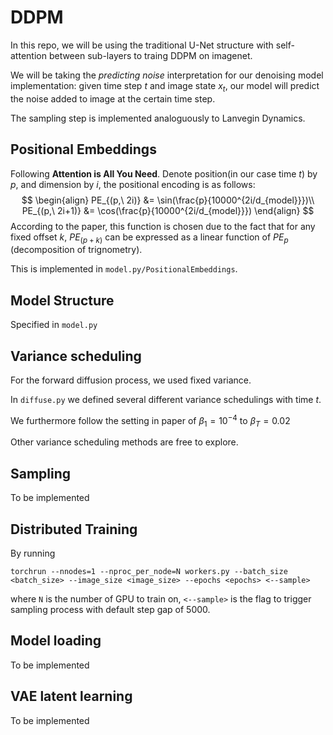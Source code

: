 # DDPM 

In this repo, we will be using the traditional U-Net structure with self-attention between sub-layers to traing DDPM on imagenet.

We will be taking the *predicting noise* interpretation for our denoising model implementation: given time step $t$ and image state $x_t$, our model will predict the noise added to image at the certain time step. 

The sampling step is implemented analoguously to Lanvegin Dynamics. 

## Positional Embeddings
Following **Attention is All You Need**. Denote position(in our case time $t$) by $p$, and dimension by $i$, the positional encoding is as follows: $$
\begin{align}
PE_{(p,\ 2i)} &= \sin(\frac{p}{10000^{2i/d_{model}}})\\
PE_{(p,\ 2i+1)} &= \cos(\frac{p}{10000^{2i/d_{model}}})
\end{align}
$$
According to the paper, this function is chosen due to the fact that for any fixed offset $k$, $PE_{(p+k)}$ can be expressed as a linear function of $PE_{p}$ (decomposition of trignometry). 

This is implemented in `model.py/PositionalEmbeddings`.

## Model Structure
Specified in `model.py`

## Variance scheduling
For the forward diffusion process, we used fixed variance.

In `diffuse.py` we defined several different variance schedulings with time $t$.

We furthermore follow the setting in paper of $\beta_1 = 10^{-4}$ to $\beta_T = 0.02$

Other variance scheduling methods are free to explore.

## Sampling

To be implemented

## Distributed Training

By running

```
torchrun --nnodes=1 --nproc_per_node=N workers.py --batch_size <batch_size> --image_size <image_size> --epochs <epochs> <--sample>
```
where `N` is the number of GPU to train on, `<--sample>` is the flag to trigger sampling process with default step gap of 5000. 

## Model loading

To be implemented

## VAE latent learning

To be implemented


